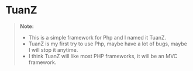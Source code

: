 # TuanZ
>**Note:**
>- This is a simple framework for Php and I named it TuanZ.
>- TuanZ is my first try to use Php, maybe have a lot of bugs, maybe I will stop it anytime.
>- I think TuanZ will like most PHP frameworks, it will be an MVC framework.

